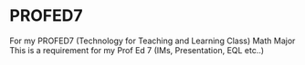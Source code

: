 # PROFED7
For my PROFED7 (Technology for Teaching and Learning Class) Math Major
This is a requirement for my Prof Ed 7 (IMs, Presentation, EQL etc..)
